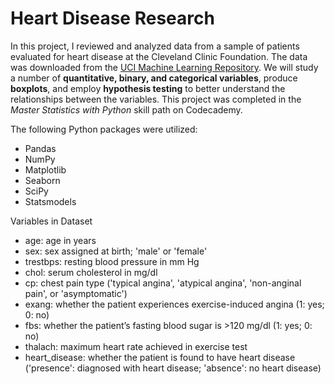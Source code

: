 # Heart Disease Research

In this project, I reviewed and analyzed data from a sample of patients evaluated for heart disease at the Cleveland Clinic Foundation. The data was downloaded from the [UCI Machine Learning Repository](https://archive.ics.uci.edu/ml/datasets/Heart+Disease). We will study a number of **quantitative, binary, and categorical variables**, produce **boxplots**, and employ **hypothesis testing** to better understand the relationships between the variables. This project was completed in the *Master Statistics with Python* skill path on Codecademy.

The following Python packages were utilized:
- Pandas
- NumPy
- Matplotlib
- Seaborn
- SciPy
- Statsmodels

Variables in Dataset
- age: age in years
- sex: sex assigned at birth; 'male' or 'female'
- trestbps: resting blood pressure in mm Hg
- chol: serum cholesterol in mg/dl
- cp: chest pain type ('typical angina', 'atypical angina', 'non-anginal pain', or 'asymptomatic')
- exang: whether the patient experiences exercise-induced angina (1: yes; 0: no)
- fbs: whether the patient’s fasting blood sugar is >120 mg/dl (1: yes; 0: no)
- thalach: maximum heart rate achieved in exercise test
- heart_disease: whether the patient is found to have heart disease ('presence': diagnosed with heart disease; 'absence': no heart disease)
